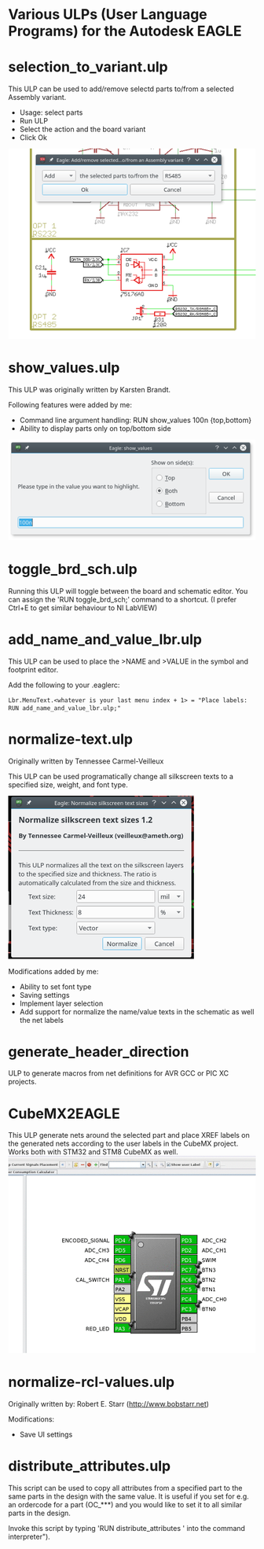 Various ULPs (User Language Programs) for the Autodesk EAGLE
=============


selection_to_variant.ulp
=============
This ULP can be used to add/remove selectd parts to/from a selected Assembly variant.

* Usage: select parts
* Run ULP
* Select the action and the board variant
* Click Ok

![selection_to_variant](https://raw.githubusercontent.com/martonmiklos/ulps_for_eagle/master/screenshots/selection_to_variant.png "selection_to_variant.ulp in action")

show_values.ulp
=============
This ULP was originally written by Karsten Brandt.

Following features were added by me:
* Command line argument handling: RUN show_values 100n {top,bottom}
* Ability to display parts only on top/bottom side

![show_values_screenshot](https://raw.githubusercontent.com/martonmiklos/ulps_for_eagle/master/screenshots/show_values.png "show_values.ulp in action")

toggle_brd_sch.ulp
=============
Running this ULP will toggle between the board and schematic editor.
You can assign the 'RUN toggle_brd_sch;' command to a shortcut. (I prefer Ctrl+E to get similar behaviour to NI LabVIEW)

add_name_and_value_lbr.ulp
=============
This ULP can be used to place the >NAME and >VALUE in the symbol and footprint editor. 

Add the following to your .eaglerc:
```
Lbr.MenuText.<whatever is your last menu index + 1> = "Place labels: RUN add_name_and_value_lbr.ulp;"
```

normalize-text.ulp
=============
Originally written by Tennessee Carmel-Veilleux

This ULP can be used programatically change all silkscreen texts to a specified size, weight, and font type.

![normalize-text-screenshot](https://raw.githubusercontent.com/martonmiklos/ulps_for_eagle/master/screenshots/normalize-text.png "normalize-text.ulp in action")


Modifications added by me:
* Ability to set font type
* Saving settings
* Implement layer selection
* Add support for normalize the name/value texts in the schematic as well the net labels

generate_header_direction
=============

ULP to generate macros from net definitions for AVR GCC or PIC XC projects.


CubeMX2EAGLE
=============

This ULP generate nets around the selected part and place XREF labels on the generated nets according to the user labels in the CubeMX project.
Works both with STM32 and STM8 CubeMX as well.
![CubeMX2EAGLE-screenshot](https://raw.githubusercontent.com/martonmiklos/ulps_for_eagle/master/screenshots/CubeMX2EAGLE.gif "CubeMX2EAGLE.ulp in action")

normalize-rcl-values.ulp
=============
Originally written by: Robert E. Starr (http://www.bobstarr.net)

Modifications:
- Save UI settings

distribute_attributes.ulp
=============
This script can be used to copy all attributes from a specified part to the same parts in the design with the same value.
It is useful if you set for e.g. an ordercode for a part (OC_***) and you would like to set it to all similar parts in the design.

Invoke this script by typing 'RUN distribute_attributes <REFDES of the source part>' into the command interpreter").
